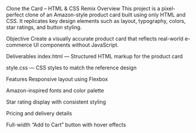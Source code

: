 Clone the Card – HTML & CSS Remix
Overview
This project is a pixel-perfect clone of an Amazon-style product card built using only HTML and CSS. It replicates key design elements such as layout, typography, colors, star ratings, and button styling.

Objective
Create a visually accurate product card that reflects real-world e-commerce UI components without JavaScript.

Deliverables
index.html — Structured HTML markup for the product card

style.css — CSS styles to match the reference design

Features
Responsive layout using Flexbox

Amazon-inspired fonts and color palette

Star rating display with consistent styling

Pricing and delivery details

Full-width “Add to Cart” button with hover effects
